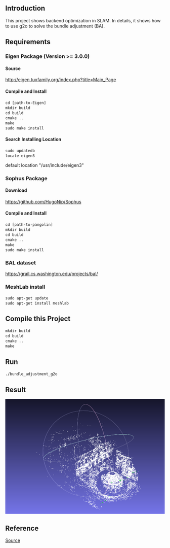 ## Introduction
This project shows backend optimization in SLAM. In details, it shows how to use g2o to solve the bundle adjustment (BA).
## Requirements

### Eigen Package (Version >= 3.0.0)
#### Source
http://eigen.tuxfamily.org/index.php?title=Main_Page

#### Compile and Install
```
cd [path-to-Eigen]
mkdir build
cd build
cmake ..
make 
sudo make install 
```

#### Search Installing Location
```
sudo updatedb
locate eigen3
```

default location "/usr/include/eigen3"

### Sophus Package
#### Download
https://github.com/HugoNip/Sophus

#### Compile and Install
```
cd [path-to-pangolin]
mkdir build
cd build
cmake ..
make 
sudo make install 
```

### BAL dataset
https://grail.cs.washington.edu/projects/bal/


### MeshLab install
```
sudo apt-get update
sudo apt-get install meshlab
```


## Compile this Project
```
mkdir build
cd build
cmake ..
make 
```

## Run
```
./bundle_adjustment_g2o
```

## Result
![Screenshot%20from%202020-06-03%2010-06-00.png](https://github.com/HugoNip/SLAMBackEndOptimization/blob/master/results/Screenshot%20from%202020-06-03%2010-06-00.png)



## Reference
[Source](https://github.com/HugoNip/slambook2/tree/master/ch9)
